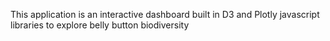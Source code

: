 This application is an interactive dashboard built in D3 and Plotly javascript libraries to explore belly button biodiversity
